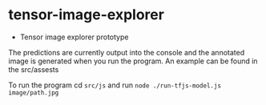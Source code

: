 # tensor-image-explorer

- Tensor image explorer prototype

The predictions are currently output into the console and the annotated image is generated when you run the program.
An example can be found in the src/assests

To run the program cd `src/js` and run `node ./run-tfjs-model.js image/path.jpg`
